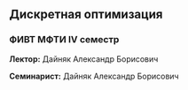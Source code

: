 ## Дискретная оптимизация
### ФИВТ МФТИ IV семестр

**Лектор:** Дайняк Александр Борисович

**Семинарист:** Дайняк Александр Борисович
